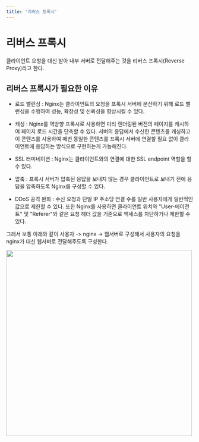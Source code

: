 ```yaml
---
title: '리버스 프록시'
---
```

# 리버스 프록시

클라이언트 요청을 대신 받아 내부 서버로 전달해주는 것을 리버스 프록시(Reverse Proxy)라고 한다.

## 리버스 프록시가 필요한 이유

- 로드 밸런싱 : Nginx는 클라이언트의 요청을 프록시 서버에 분산하기 위해 로드 밸런싱을 수행하여 성능, 확장성 및 신뢰성을 향상시킬 수 있다.

- 캐싱 : Nginx를 역방향 프록시로 사용하면 미리 렌더링된 버전의 페이지를 캐시하여 페이지 로드 시간을 단축할 수 있다. 서버의 응답에서 수신한 콘텐츠를 캐싱하고 이 콘텐츠를 사용하여 매번 동일한 콘텐츠를 프록시 서버에 연결할 필요 없이 클라이언트에 응답하는 방식으로 구현하는게 가능해진다.
  
- SSL 터미네이션 : Nginx는 클라이언트와의 연결에 대한 SSL endpoint 역할을 할 수 있다.

- 압축 : 프록시 서버가 압축된 응답을 보내지 않는 경우 클라이언트로 보내기 전에 응답을 압축하도록 Nginx를 구성할 수 있다.

- DDoS 공격 완화 : 수신 요청과 단일 IP 주소당 연결 수를 일반 사용자에게 일반적인 값으로 제한할 수 있다. 또한 Nginx를 사용하면 클라이언트 위치와 "User-에이전트" 및 "Referer"와 같은 요청 헤더 값을 기준으로 액세스를 차단하거나 제한할 수 있다.

그래서 보통 아래와 같이 사용자 -> nginx -> 웹서버로 구성해서 사용자의 요청을 nginx가 대신 웹서버로 전달해주도록 구성한다.

<img src="https://user-images.githubusercontent.com/81006587/220828925-d4f14489-1cba-4bf2-a2b1-21d8d9413837.png" height=500px>